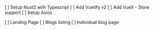 [ ] Setup Nuxt2 with Typescript
[ ] Add Vuetify v2
[ ] Add VueX - Store support
[ ] Setup Axios

[ ] Landing Page
[ ] Blogs listing
[ ] Individual blog page
